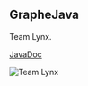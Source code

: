 ## GrapheJava

Team Lynx.

[JavaDoc](http://charlenepizzoni.github.io/GrapheJava/)

![Team Lynx](https://upload.wikimedia.org/wikipedia/commons/6/68/Lynx_lynx_poing.jpg "Team Lynx.")
